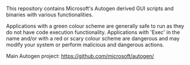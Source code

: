 This repository contains Microsoft's Autogen derived GUI scripts and binaries with various functionalities.

Applications with a green colour scheme are generally safe to run as they do not have code execution functionality. Applications with 'Exec' in the name and/or with a red or scary colour scheme are dangerous and may modify your system or perform malicious and dangerous actions.

Main Autogen project: https://github.com/microsoft/autogen/


